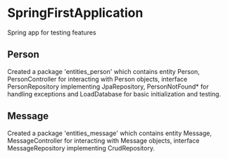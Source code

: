 # SpringFirstApplication
Spring app for testing features

## Person
Created a package 'entities_person' which contains entity Person, PersonController for interacting with Person objects, interface PersonRepository implementing JpaRepository, PersonNotFound* for handling exceptions and LoadDatabase for basic initialization and testing.

## Message
Created a package 'entities_message' which contains entity Message, MessageController for interacting with Message objects, interface MessageRepository implementing CrudRepository.
